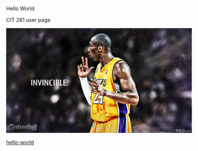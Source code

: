 Hello World

CIT 281 user page

![Kobe-invincible](images/kobe-invincible.png)

[hello-world](https://github.com/tiagoperez13/hello-world.git)
